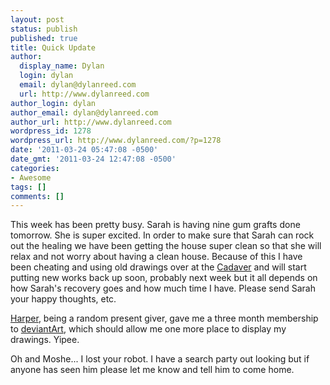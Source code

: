 ```yaml
---
layout: post
status: publish
published: true
title: Quick Update
author:
  display_name: Dylan
  login: dylan
  email: dylan@dylanreed.com
  url: http://www.dylanreed.com
author_login: dylan
author_email: dylan@dylanreed.com
author_url: http://www.dylanreed.com
wordpress_id: 1278
wordpress_url: http://www.dylanreed.com/?p=1278
date: '2011-03-24 05:47:08 -0500'
date_gmt: '2011-03-24 12:47:08 -0500'
categories:
- Awesome
tags: []
comments: []
---
```

<p>This week has been pretty busy. Sarah is having nine gum grafts done tomorrow. She is super excited. In order to make sure that Sarah can rock out the healing we have been getting the house super clean so that she will relax and not worry about having a clean house. Because of this I have been cheating and using old drawings over at the <a href="http://fancycadaver.cm">Cadaver</a> and will start putting new works back up soon, probably next week but it all depends on how Sarah's recovery goes and how much time I have. Please send Sarah your happy thoughts, etc.</p>
<p><a href="http://nata2.org">Harper</a>, being a random present giver, gave me a three month membership to <a href="http://fancycadaver.deviantart.com">deviantArt</a>, which should allow me one more place to display my drawings. Yipee.</p>
<p>Oh and Moshe... I lost your robot. I have a search party out looking but if anyone has seen him please let me know and tell him to come home.</p>
